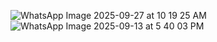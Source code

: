 ![WhatsApp Image 2025-09-27 at 10 19 25 AM](https://github.com/user-attachments/assets/af001b95-e0aa-4480-8b75-ca6cad432e6b)
![WhatsApp Image 2025-09-13 at 5 40 03 PM](https://github.com/user-attachments/assets/d390fc8a-5148-4602-8cef-81d3437f3c97)
